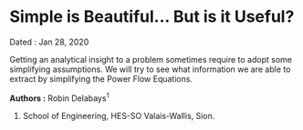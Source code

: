 # Simple is Beautiful... But is it Useful? 

Dated : Jan 28, 2020

Getting an analytical insight to a problem sometimes require to adopt some simplifying assumptions. We will try to see what information we are able to extract by simplifying the Power Flow Equations.

**Authors :** Robin Delabays<sup>1</sup> 

1) School of Engineering, HES-SO Valais-Wallis, Sion.




<!-- keywords: network_robustness, -->

<!-- link: -->